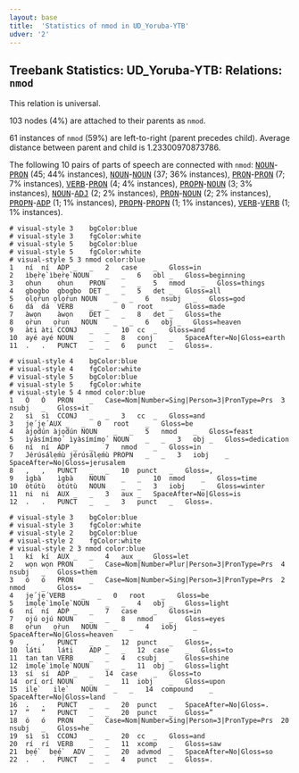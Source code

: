 ```yaml
---
layout: base
title:  'Statistics of nmod in UD_Yoruba-YTB'
udver: '2'
---
```


## Treebank Statistics: UD_Yoruba-YTB: Relations: `nmod`

This relation is universal.

103 nodes (4%) are attached to their parents as `nmod`.

61 instances of `nmod` (59%) are left-to-right (parent precedes child).
Average distance between parent and child is 1.23300970873786.

The following 10 pairs of parts of speech are connected with `nmod`: <tt><a href="yo_ytb-pos-NOUN.html">NOUN</a></tt>-<tt><a href="yo_ytb-pos-PRON.html">PRON</a></tt> (45; 44% instances), <tt><a href="yo_ytb-pos-NOUN.html">NOUN</a></tt>-<tt><a href="yo_ytb-pos-NOUN.html">NOUN</a></tt> (37; 36% instances), <tt><a href="yo_ytb-pos-PRON.html">PRON</a></tt>-<tt><a href="yo_ytb-pos-PRON.html">PRON</a></tt> (7; 7% instances), <tt><a href="yo_ytb-pos-VERB.html">VERB</a></tt>-<tt><a href="yo_ytb-pos-PRON.html">PRON</a></tt> (4; 4% instances), <tt><a href="yo_ytb-pos-PROPN.html">PROPN</a></tt>-<tt><a href="yo_ytb-pos-NOUN.html">NOUN</a></tt> (3; 3% instances), <tt><a href="yo_ytb-pos-NOUN.html">NOUN</a></tt>-<tt><a href="yo_ytb-pos-ADJ.html">ADJ</a></tt> (2; 2% instances), <tt><a href="yo_ytb-pos-PRON.html">PRON</a></tt>-<tt><a href="yo_ytb-pos-NOUN.html">NOUN</a></tt> (2; 2% instances), <tt><a href="yo_ytb-pos-PROPN.html">PROPN</a></tt>-<tt><a href="yo_ytb-pos-ADP.html">ADP</a></tt> (1; 1% instances), <tt><a href="yo_ytb-pos-PROPN.html">PROPN</a></tt>-<tt><a href="yo_ytb-pos-PROPN.html">PROPN</a></tt> (1; 1% instances), <tt><a href="yo_ytb-pos-VERB.html">VERB</a></tt>-<tt><a href="yo_ytb-pos-VERB.html">VERB</a></tt> (1; 1% instances).


~~~ conllu
# visual-style 3	bgColor:blue
# visual-style 3	fgColor:white
# visual-style 5	bgColor:blue
# visual-style 5	fgColor:white
# visual-style 5 3 nmod	color:blue
1	ní	ní	ADP	_	_	2	case	_	Gloss=in
2	ìbẹ̀rẹ̀	ìbẹ̀rẹ̀	NOUN	_	_	6	obl	_	Gloss=beginning
3	ohun	ohun	PRON	_	_	5	nmod	_	Gloss=things
4	gbogbo	gbogbo	DET	_	_	5	det	_	Gloss=all
5	ọlọ́run	ọlọ́run	NOUN	_	_	6	nsubj	_	Gloss=god
6	dá	dá	VERB	_	_	0	root	_	Gloss=made
7	àwọn	àwọn	DET	_	_	8	det	_	Gloss=the
8	ọ̀run	ọ̀run	NOUN	_	_	6	obj	_	Gloss=heaven
9	àti	àti	CCONJ	_	_	10	cc	_	Gloss=and
10	ayé	ayé	NOUN	_	_	8	conj	_	SpaceAfter=No|Gloss=earth
11	.	.	PUNCT	_	_	6	punct	_	Gloss=.

~~~


~~~ conllu
# visual-style 4	bgColor:blue
# visual-style 4	fgColor:white
# visual-style 5	bgColor:blue
# visual-style 5	fgColor:white
# visual-style 5 4 nmod	color:blue
1	Ó	Ó	PRON	_	Case=Nom|Number=Sing|Person=3|PronType=Prs	3	nsubj	_	Gloss=it
2	sì	sì	CCONJ	_	_	3	cc	_	Gloss=and
3	jẹ́	jẹ́	AUX	_	_	0	root	_	Gloss=be
4	àjọ̀dún	àjọ̀dún	NOUN	_	_	5	nmod	_	Gloss=feast
5	ìyàsímímọ́	ìyàsímímọ́	NOUN	_	_	3	obj	_	Gloss=dedication
6	ní	ní	ADP	_	_	7	nmod	_	Gloss=in
7	Jérúsálẹ́mù	jérúsálẹ́mù	PROPN	_	_	3	iobj	_	SpaceAfter=No|Gloss=jerusalem
8	,	,	PUNCT	_	_	10	punct	_	Gloss=,
9	ìgbà	ìgbà	NOUN	_	_	10	nmod	_	Gloss=time
10	òtútù	òtútù	NOUN	_	_	3	iobj	_	Gloss=winter
11	ni	ni	AUX	_	_	3	aux	_	SpaceAfter=No|Gloss=is
12	.	.	PUNCT	_	_	3	punct	_	Gloss=.

~~~


~~~ conllu
# visual-style 3	bgColor:blue
# visual-style 3	fgColor:white
# visual-style 2	bgColor:blue
# visual-style 2	fgColor:white
# visual-style 2 3 nmod	color:blue
1	kí	kí	AUX	_	_	4	aux	_	Gloss=let
2	wọn	wọn	PRON	_	Case=Nom|Number=Plur|Person=3|PronType=Prs	4	nsubj	_	Gloss=them
3	ó	ó	PRON	_	Case=Nom|Number=Sing|Person=3|PronType=Prs	2	nmod	_	Gloss=
4	jẹ́	jẹ́	VERB	_	_	0	root	_	Gloss=be
5	ìmọ́lẹ̀	ìmọ́lẹ̀	NOUN	_	_	4	obj	_	Gloss=light
6	ní	ní	ADP	_	_	7	case	_	Gloss=in
7	ojú	ojú	NOUN	_	_	8	nmod	_	Gloss=eyes
8	ọ̀run	ọ̀run	NOUN	_	_	4	iobj	_	SpaceAfter=No|Gloss=heaven
9	,	,	PUNCT	_	_	12	punct	_	Gloss=,
10	láti	láti	ADP	_	_	12	case	_	Gloss=to
11	tan	tan	VERB	_	_	4	csubj	_	Gloss=shine
12	ìmọ́lẹ̀	ìmọ́lẹ̀	NOUN	_	_	11	obj	_	Gloss=light
13	sí	sí	ADP	_	_	14	case	_	Gloss=to
14	orí	orí	NOUN	_	_	11	iobj	_	Gloss=upon
15	ilẹ̀	ilẹ̀	NOUN	_	_	14	compound	_	SpaceAfter=No|Gloss=land
16	.	.	PUNCT	_	_	20	punct	_	SpaceAfter=No|Gloss=.
17	”	”	PUNCT	_	_	20	punct	_	Gloss=”
18	ó	ó	PRON	_	Case=Nom|Number=Sing|Person=3|PronType=Prs	20	nsubj	_	Gloss=he
19	sì	sì	CCONJ	_	_	20	cc	_	Gloss=and
20	rí	rí	VERB	_	_	11	xcomp	_	Gloss=saw
21	bẹ́ẹ̀	bẹ́ẹ̀	ADV	_	_	20	advmod	_	SpaceAfter=No|Gloss=so
22	.	.	PUNCT	_	_	4	punct	_	Gloss=.

~~~


